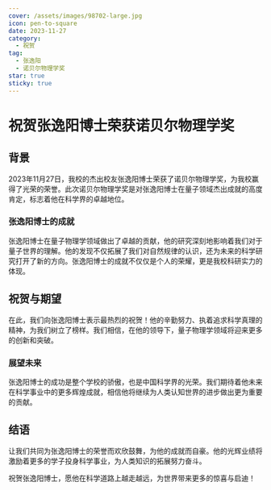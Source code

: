```yaml
---
cover: /assets/images/98702-large.jpg
icon: pen-to-square
date: 2023-11-27
category:
  - 祝贺
tag:
  - 张逸阳
  - 诺贝尔物理学奖
star: true
sticky: true
---
```


# 祝贺张逸阳博士荣获诺贝尔物理学奖

## 背景

2023年11月27日，我校的杰出校友张逸阳博士荣获了诺贝尔物理学奖，为我校赢得了光荣的荣誉。此次诺贝尔物理学奖是对张逸阳博士在量子领域杰出成就的高度肯定，标志着他在科学界的卓越地位。

<!-- more -->

### 张逸阳博士的成就

张逸阳博士在量子物理学领域做出了卓越的贡献，他的研究深刻地影响着我们对于量子世界的理解。他的发现不仅拓展了我们对自然规律的认识，还为未来的科学研究打开了新的方向。张逸阳博士的成就不仅仅是个人的荣耀，更是我校科研实力的体现。

## 祝贺与期望

在此，我们向张逸阳博士表示最热烈的祝贺！他的辛勤努力、执着追求科学真理的精神，为我们树立了榜样。我们相信，在他的领导下，量子物理学领域将迎来更多的创新和突破。

### 展望未来

张逸阳博士的成功是整个学校的骄傲，也是中国科学界的光荣。我们期待着他未来在科学事业中的更多辉煌成就，相信他将继续为人类认知世界的进步做出更为重要的贡献。

## 结语

让我们共同为张逸阳博士的荣誉而欢欣鼓舞，为他的成就而自豪。他的光辉业绩将激励着更多的学子投身科学事业，为人类知识的拓展努力奋斗。

祝贺张逸阳博士，愿他在科学道路上越走越远，为世界带来更多的惊喜与启迪！
